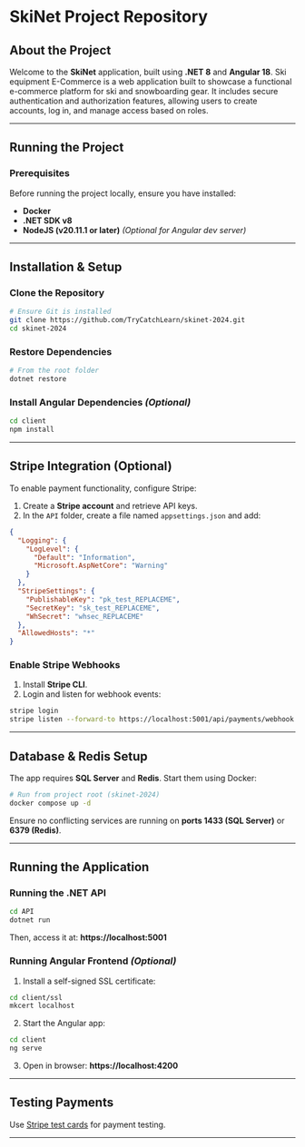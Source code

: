 # SkiNet Project Repository

##  About the Project
Welcome to the **SkiNet** application, built using **.NET 8** and **Angular 18**. Ski equipment E-Commerce is a web application built to showcase a functional e-commerce platform for ski and snowboarding gear. It includes secure authentication and authorization features, allowing users to create accounts, log in, and manage access based on roles.

---

##  Running the Project



###  Prerequisites
Before running the project locally, ensure you have installed:
- **Docker**
- **.NET SDK v8**
- **NodeJS (v20.11.1 or later)** _(Optional for Angular dev server)_

---

##  Installation & Setup

###  Clone the Repository
```sh
# Ensure Git is installed
git clone https://github.com/TryCatchLearn/skinet-2024.git
cd skinet-2024
```

###  Restore Dependencies
```sh
# From the root folder
dotnet restore
```

###  Install Angular Dependencies _(Optional)_
```sh
cd client
npm install
```

---

##  Stripe Integration (Optional)
To enable payment functionality, configure Stripe:

1. Create a **Stripe account** and retrieve API keys.
2. In the `API` folder, create a file named `appsettings.json` and add:
```json
{
  "Logging": {
    "LogLevel": {
      "Default": "Information",
      "Microsoft.AspNetCore": "Warning"
    }
  },
  "StripeSettings": {
    "PublishableKey": "pk_test_REPLACEME",
    "SecretKey": "sk_test_REPLACEME",
    "WhSecret": "whsec_REPLACEME"
  },
  "AllowedHosts": "*"
}
```

###  Enable Stripe Webhooks
1. Install **Stripe CLI**.
2. Login and listen for webhook events:
```sh
stripe login
stripe listen --forward-to https://localhost:5001/api/payments/webhook -e payment_intent.succeeded
```

---

##  Database & Redis Setup
The app requires **SQL Server** and **Redis**. Start them using Docker:
```sh
# Run from project root (skinet-2024)
docker compose up -d
```
Ensure no conflicting services are running on **ports 1433 (SQL Server)** or **6379 (Redis)**.

---

##  Running the Application

###  Running the .NET API
```sh
cd API
dotnet run
```
Then, access it at: **https://localhost:5001**

###  Running Angular Frontend _(Optional)_
1. Install a self-signed SSL certificate:
```sh
cd client/ssl
mkcert localhost
```
2. Start the Angular app:
```sh
cd client
ng serve
```
3. Open in browser: **https://localhost:4200**

---

##  Testing Payments
Use [Stripe test cards](https://stripe.com/docs/testing) for payment testing.

---



